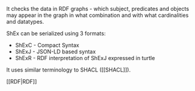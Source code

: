 It checks the data in RDF graphs - which subject, predicates and objects may appear in the graph in what combination and with what cardinalities and datatypes.

ShEx can be serialized using 3 formats:
- ShExC - Compact Syntax
- ShExJ - JSON-LD based syntax
- ShExR - RDF interpretation of ShExJ expressed in turtle

It uses similar terminology to SHACL ([[SHACL]]).

[[RDF|RDF]]
